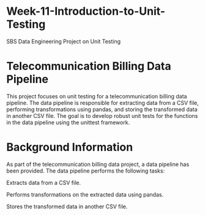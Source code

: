 # Week-11-Introduction-to-Unit-Testing
SBS Data Engineering Project on Unit Testing


# Telecommunication Billing Data Pipeline
This project focuses on unit testing for a telecommunication billing data pipeline. The data pipeline is responsible for extracting data from a CSV file, performing transformations using pandas, and storing the transformed data in another CSV file. The goal is to develop robust unit tests for the functions in the data pipeline using the unittest framework.

# Background Information
As part of the telecommunication billing data project, a data pipeline has been provided. The data pipeline performs the following tasks:

Extracts data from a CSV file.

Performs transformations on the extracted data using pandas.

Stores the transformed data in another CSV file.
